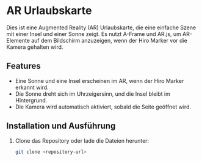 # AR Urlaubskarte

Dies ist eine Augmented Reality (AR) Urlaubskarte, die eine einfache Szene mit einer Insel und einer Sonne zeigt. Es nutzt A-Frame und AR.js, um AR-Elemente auf dem Bildschirm anzuzeigen, wenn der Hiro Marker vor die Kamera gehalten wird.

## Features
- Eine Sonne und eine Insel erscheinen im AR, wenn der Hiro Marker erkannt wird.
- Die Sonne dreht sich im Uhrzeigersinn, und die Insel bleibt im Hintergrund.
- Die Kamera wird automatisch aktiviert, sobald die Seite geöffnet wird.

## Installation und Ausführung

1. Clone das Repository oder lade die Dateien herunter:
   ```bash
   git clone <repository-url>
